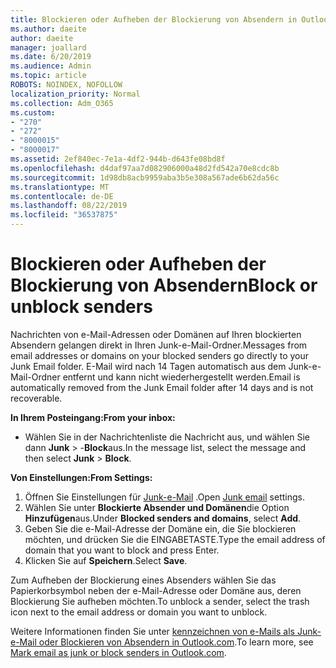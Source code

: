 ```yaml
---
title: Blockieren oder Aufheben der Blockierung von Absendern in Outlook.com
ms.author: daeite
author: daeite
manager: joallard
ms.date: 6/20/2019
ms.audience: Admin
ms.topic: article
ROBOTS: NOINDEX, NOFOLLOW
localization_priority: Normal
ms.collection: Adm_O365
ms.custom:
- "270"
- "272"
- "8000015"
- "8000017"
ms.assetid: 2ef840ec-7e1a-4df2-944b-d643fe08bd8f
ms.openlocfilehash: d4daf97aa7d082906000a48d2fd542a70e8cdc8b
ms.sourcegitcommit: 1d98db8acb9959aba3b5e308a567ade6b62da56c
ms.translationtype: MT
ms.contentlocale: de-DE
ms.lasthandoff: 08/22/2019
ms.locfileid: "36537875"
---
```

# <a name="block-or-unblock-senders"></a><span data-ttu-id="05602-102">Blockieren oder Aufheben der Blockierung von Absendern</span><span class="sxs-lookup"><span data-stu-id="05602-102">Block or unblock senders</span></span>

<span data-ttu-id="05602-103">Nachrichten von e-Mail-Adressen oder Domänen auf Ihren blockierten Absendern gelangen direkt in Ihren Junk-e-Mail-Ordner.</span><span class="sxs-lookup"><span data-stu-id="05602-103">Messages from email addresses or domains on your blocked senders go directly to your Junk Email folder.</span></span> <span data-ttu-id="05602-104">E-Mail wird nach 14 Tagen automatisch aus dem Junk-e-Mail-Ordner entfernt und kann nicht wiederhergestellt werden.</span><span class="sxs-lookup"><span data-stu-id="05602-104">Email is automatically removed from the Junk Email folder after 14 days and is not recoverable.</span></span>

<span data-ttu-id="05602-105">**In Ihrem Posteingang:**</span><span class="sxs-lookup"><span data-stu-id="05602-105">**From your inbox:**</span></span>

- <span data-ttu-id="05602-106">Wählen Sie in der Nachrichtenliste die Nachricht aus, und wählen Sie dann **Junk** > -**Block**aus.</span><span class="sxs-lookup"><span data-stu-id="05602-106">In the message list, select the message and then select **Junk** > **Block**.</span></span>

<span data-ttu-id="05602-107">**Von Einstellungen:**</span><span class="sxs-lookup"><span data-stu-id="05602-107">**From Settings:**</span></span>

1. <span data-ttu-id="05602-108">Öffnen Sie Einstellungen für [Junk-e-Mail](https://outlook.live.com/mail/options/mail/junkEmail) .</span><span class="sxs-lookup"><span data-stu-id="05602-108">Open [Junk email](https://outlook.live.com/mail/options/mail/junkEmail) settings.</span></span>
2. <span data-ttu-id="05602-109">Wählen Sie unter **Blockierte Absender und Domänen**die Option **Hinzufügen**aus.</span><span class="sxs-lookup"><span data-stu-id="05602-109">Under **Blocked senders and domains**, select **Add**.</span></span>
3. <span data-ttu-id="05602-110">Geben Sie die e-Mail-Adresse der Domäne ein, die Sie blockieren möchten, und drücken Sie die EINGABETASTE.</span><span class="sxs-lookup"><span data-stu-id="05602-110">Type the email address of domain that you want to block and press Enter.</span></span>
4. <span data-ttu-id="05602-111">Klicken Sie auf **Speichern**.</span><span class="sxs-lookup"><span data-stu-id="05602-111">Select **Save**.</span></span>

<span data-ttu-id="05602-112">Zum Aufheben der Blockierung eines Absenders wählen Sie das Papierkorbsymbol neben der e-Mail-Adresse oder Domäne aus, deren Blockierung Sie aufheben möchten.</span><span class="sxs-lookup"><span data-stu-id="05602-112">To unblock a sender, select the trash icon next to the email address or domain you want to unblock.</span></span>

<span data-ttu-id="05602-113">Weitere Informationen finden Sie unter [kennzeichnen von e-Mails als Junk-e-Mail oder Blockieren von Absendern in Outlook.com](https://support.office.com/article/a3ece97b-82f8-4a5e-9ac3-e92fa6427ae4?wt.mc_id=Office_Outlook_com_Alchemy).</span><span class="sxs-lookup"><span data-stu-id="05602-113">To learn more, see [Mark email as junk or block senders in Outlook.com](https://support.office.com/article/a3ece97b-82f8-4a5e-9ac3-e92fa6427ae4?wt.mc_id=Office_Outlook_com_Alchemy).</span></span>